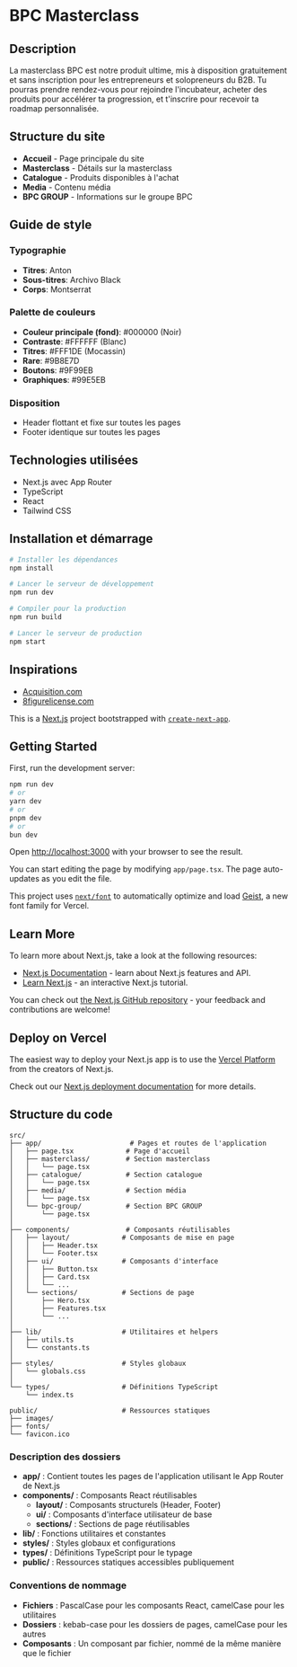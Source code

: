# BPC Masterclass

## Description
La masterclass BPC est notre produit ultime, mis à disposition gratuitement et sans inscription pour les entrepreneurs et solopreneurs du B2B. Tu pourras prendre rendez-vous pour rejoindre l'incubateur, acheter des produits pour accélérer ta progression, et t'inscrire pour recevoir ta roadmap personnalisée.

## Structure du site
- **Accueil** - Page principale du site
- **Masterclass** - Détails sur la masterclass
- **Catalogue** - Produits disponibles à l'achat
- **Media** - Contenu média
- **BPC GROUP** - Informations sur le groupe BPC

## Guide de style

### Typographie
- **Titres**: Anton
- **Sous-titres**: Archivo Black
- **Corps**: Montserrat

### Palette de couleurs
- **Couleur principale (fond)**: #000000 (Noir)
- **Contraste**: #FFFFFF (Blanc)
- **Titres**: #FFF1DE (Mocassin)
- **Rare**: #9B8E7D
- **Boutons**: #9F99EB
- **Graphiques**: #99E5EB

### Disposition
- Header flottant et fixe sur toutes les pages
- Footer identique sur toutes les pages

## Technologies utilisées
- Next.js avec App Router
- TypeScript
- React
- Tailwind CSS

## Installation et démarrage

```bash
# Installer les dépendances
npm install

# Lancer le serveur de développement
npm run dev

# Compiler pour la production
npm run build

# Lancer le serveur de production
npm start
```

## Inspirations
- [Acquisition.com](https://www.acquisition.com/)
- [8figurelicense.com](https://8figurelicense.com/)

This is a [Next.js](https://nextjs.org) project bootstrapped with [`create-next-app`](https://nextjs.org/docs/app/api-reference/cli/create-next-app).

## Getting Started

First, run the development server:

```bash
npm run dev
# or
yarn dev
# or
pnpm dev
# or
bun dev
```

Open [http://localhost:3000](http://localhost:3000) with your browser to see the result.

You can start editing the page by modifying `app/page.tsx`. The page auto-updates as you edit the file.

This project uses [`next/font`](https://nextjs.org/docs/app/building-your-application/optimizing/fonts) to automatically optimize and load [Geist](https://vercel.com/font), a new font family for Vercel.

## Learn More

To learn more about Next.js, take a look at the following resources:

- [Next.js Documentation](https://nextjs.org/docs) - learn about Next.js features and API.
- [Learn Next.js](https://nextjs.org/learn) - an interactive Next.js tutorial.

You can check out [the Next.js GitHub repository](https://github.com/vercel/next.js) - your feedback and contributions are welcome!

## Deploy on Vercel

The easiest way to deploy your Next.js app is to use the [Vercel Platform](https://vercel.com/new?utm_medium=default-template&filter=next.js&utm_source=create-next-app&utm_campaign=create-next-app-readme) from the creators of Next.js.

Check out our [Next.js deployment documentation](https://nextjs.org/docs/app/building-your-application/deploying) for more details.

## Structure du code

```
src/
├── app/                      # Pages et routes de l'application
│   ├── page.tsx             # Page d'accueil
│   ├── masterclass/         # Section masterclass
│   │   └── page.tsx
│   ├── catalogue/           # Section catalogue
│   │   └── page.tsx
│   ├── media/               # Section média
│   │   └── page.tsx
│   └── bpc-group/           # Section BPC GROUP
│       └── page.tsx
│
├── components/              # Composants réutilisables
│   ├── layout/             # Composants de mise en page
│   │   ├── Header.tsx
│   │   └── Footer.tsx
│   ├── ui/                 # Composants d'interface
│   │   ├── Button.tsx
│   │   ├── Card.tsx
│   │   └── ...
│   └── sections/           # Sections de page
│       ├── Hero.tsx
│       ├── Features.tsx
│       └── ...
│
├── lib/                    # Utilitaires et helpers
│   ├── utils.ts
│   └── constants.ts
│
├── styles/                 # Styles globaux
│   └── globals.css
│
└── types/                  # Définitions TypeScript
    └── index.ts

public/                     # Ressources statiques
├── images/
├── fonts/
└── favicon.ico
```

### Description des dossiers

- **app/** : Contient toutes les pages de l'application utilisant le App Router de Next.js
- **components/** : Composants React réutilisables
  - **layout/** : Composants structurels (Header, Footer)
  - **ui/** : Composants d'interface utilisateur de base
  - **sections/** : Sections de page réutilisables
- **lib/** : Fonctions utilitaires et constantes
- **styles/** : Styles globaux et configurations
- **types/** : Définitions TypeScript pour le typage
- **public/** : Ressources statiques accessibles publiquement

### Conventions de nommage

- **Fichiers** : PascalCase pour les composants React, camelCase pour les utilitaires
- **Dossiers** : kebab-case pour les dossiers de pages, camelCase pour les autres
- **Composants** : Un composant par fichier, nommé de la même manière que le fichier

